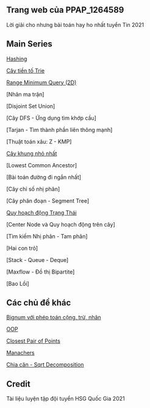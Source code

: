 ## Trang web của PPAP_1264589

Lời giải cho nhưng bài toán hay ho nhất tuyển Tin 2021

## Main Series

[Hashing](https://ppap-1264589.github.io/Hashing)

[Cây tiền tố Trie](https://ppap-1264589.github.io/Trie)

[Range Minimum Query (2D)](https://ppap-1264589.github.io/RMQ)

[Nhân ma trận]

[Disjoint Set Union]

[Cây DFS - Ứng dụng tìm khớp cầu]

[Tarjan - Tìm thành phần liên thông mạnh]

[Thuật toán xâu: Z - KMP]

[Cây khung nhỏ nhất](https://ppap-1264589.github.io/MST/)

[Lowest Common Ancestor]

[Bài toán đường đi ngắn nhất]

[Cây chỉ số nhị phân]

[Cây phân đoạn - Segment Tree]

[Quy hoạch động Trạng Thái](https://ppap-1264589.github.io/Bitmasking)

[Center Node và Quy hoạch động trên cây]

[Tìm kiếm Nhị phân - Tam phân]

[Hai con trỏ]

[Stack - Queue - Deque]

[Maxflow - Đồ thị Bipartite]

[Bao Lồi]

## Các chủ đề khác

[Bignum với phép toán cộng, trừ, nhân](https://ppap-1264589.github.io/Bignum)

[OOP](https://ppap-1264589.github.io/OOP)

[Closest Pair of Points](https://ppap-1264589.github.io/Closest_Pair)

[Manachers](https://ppap-1264589.github.io/Manacher)

[Chia căn - Sqrt Decomposition](https://ppap-1264589.github.io/Sqrt-Decomposition)

## Credit
Tài liệu luyện tập đội tuyển HSG Quốc Gia 2021
